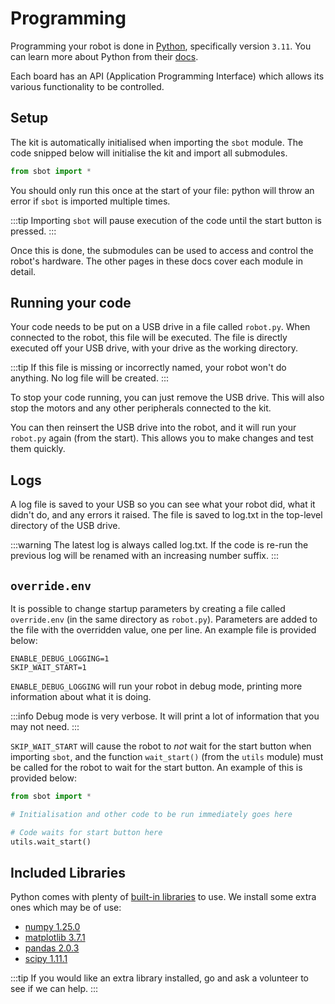 # Programming

Programming your robot is done in [Python](https://www.python.org/),
specifically version `3.11`. You can learn more about Python from their
[docs](https://docs.python.org/3/).

Each board has an API (Application Programming Interface) which allows its various functionality to be controlled.

## Setup

The kit is automatically initialised when importing the `sbot` module. The code snipped below will initialise the kit and import all submodules.

```python
from sbot import *
```

You should only run this once at the start of your file: python will throw an error if `sbot` is imported multiple times.

:::tip
Importing `sbot` will pause execution of the code until the start button is pressed.
:::

Once this is done, the submodules can be used to access and control the robot's hardware. The other pages in these docs cover each module in detail.

## Running your code

Your code needs to be put on a USB drive in a file called `robot.py`. When connected to the robot, this file will be executed. The file is directly executed off your USB drive, with your drive as the working directory.

:::tip
If this file is missing or incorrectly named, your robot won't do anything. No log file will be created.
:::

To stop your code running, you can just remove the USB drive. This will also stop the motors and any other peripherals connected to the kit.

You can then reinsert the USB drive into the robot, and it will run your `robot.py` again (from the start). This allows you to make changes and test them quickly.

## Logs

A log file is saved to your USB so you can see what your robot did,
what it didn't do, and any errors it raised. The file is saved to log.txt in the top-level directory of the USB drive.

:::warning
The latest log is always called log.txt. If the code is re-run the previous log will be renamed with an increasing number suffix.
:::

## `override.env`

It is possible to change startup parameters by creating a file called `override.env` (in the same directory as `robot.py`).
Parameters are added to the file with the overridden value, one per line.
An example file is provided below:

```
ENABLE_DEBUG_LOGGING=1
SKIP_WAIT_START=1
```

`ENABLE_DEBUG_LOGGING` will run your robot in debug mode, printing more information about what it is doing.

:::info
Debug mode is very verbose. It will print a lot of information that you may not need.
:::

`SKIP_WAIT_START` will cause the robot to _not_ wait for the start button when importing `sbot`, and the function `wait_start()` (from the `utils` module) must be called for the robot to wait for the start button.
An example of this is provided below:

```python
from sbot import *

# Initialisation and other code to be run immediately goes here

# Code waits for start button here
utils.wait_start()
```

## Included Libraries

Python comes with plenty of [built-in
libraries](https://docs.python.org/3.9/py-modindex.html) to use. We
install some extra ones which may be of use:

-   [numpy 1.25.0](https://pypi.org/project/numpy/1.25.0/)
-   [matplotlib 3.7.1](https://pypi.org/project/matplotlib/3.7.1/)
-   [pandas 2.0.3](https://pypi.org/project/pandas/2.0.3/)
-   [scipy 1.11.1](https://pypi.org/project/scipy/1.11.1/)

:::tip
If you would like an extra library installed, go and ask a volunteer to see if we can help.
:::

